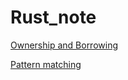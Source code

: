 # Rust_note

[Ownership and Borrowing](https://github.com/Ans1110/Rust_note/blob/main/ownership.md)

[Pattern matching](https://github.com/Ans1110/Rust_note/blob/main/pattern_matching.md)
